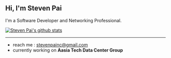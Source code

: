 ## Hi, I'm Steven Pai

I'm a Software Developer and Networking Professional.

[![Steven Pai's github stats](https://github-readme-stats.vercel.app/api?username=stevenpainc&hide=contribs,prs,issues&theme=tokyonight)](https://github.com/stevenpainc/stevenpainc)

---

- reach me : stevenpainc@gmail.com
- currently working on **Aasia Tech Data Center Group**
